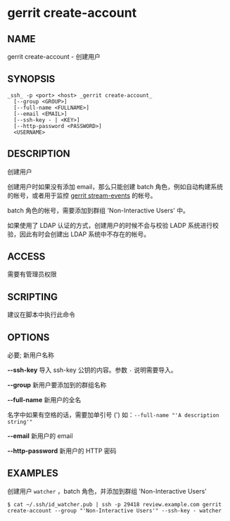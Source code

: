 # gerrit create-account

## NAME
gerrit create-account - 创建用户

## SYNOPSIS
```
_ssh_ -p <port> <host> _gerrit create-account_
  [--group <GROUP>]
  [--full-name <FULLNAME>]
  [--email <EMAIL>]
  [--ssh-key - | <KEY>]
  [--http-password <PASSWORD>]
  <USERNAME>
```

## DESCRIPTION
创建用户

创建用户时如果没有添加 email，那么只能创建 batch 角色，例如自动构建系统的帐号，或者用于监控 [gerrit stream-events](cmd-stream-events.md) 的帐号。

batch 角色的帐号，需要添加到群组 'Non-Interactive Users' 中。

如果使用了 LDAP 认证的方式，创建用户的时候不会与校验 LADP 系统进行校验，因此有时会创建出 LDAP 系统中不存在的帐号。

## ACCESS
需要有管理员权限

## SCRIPTING
建议在脚本中执行此命令

## OPTIONS
**<USERNAME>**
	必要; 新用户名称

**--ssh-key**
	导入 ssh-key 公钥的内容。参数 `-` 说明需要导入。

**--group**
	新用户要添加到的群组名称

**--full-name**
	新用户的全名

 名字中如果有空格的话，需要加单引号 (') 如：`--full-name "'A description string'"`

**--email**
	新用户的 email

**--http-password**
	新用户的 HTTP 密码

## EXAMPLES
创建用户 `watcher` ，batch 角色，并添加到群组 'Non-Interactive Users' 

```
$ cat ~/.ssh/id_watcher.pub | ssh -p 29418 review.example.com gerrit create-account --group "'Non-Interactive Users'" --ssh-key - watcher
```

